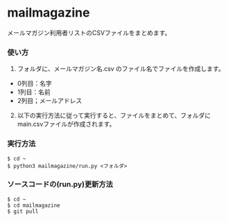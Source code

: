 # mailmagazine

メールマガジン利用者リストのCSVファイルをまとめます。

### 使い方

1. フォルダに、メールマガジン名.csv のファイル名でファイルを作成します。
  - 0列目：名字
  - 1列目：名前
  - 2列目；メールアドレス
2. 以下の実行方法に従って実行すると、ファイルをまとめて、フォルダにmain.csvファイルが作成されます。

### 実行方法

```
$ cd ~
$ python3 mailmagazine/run.py <フォルダ>
```

### ソースコードの(run.py)更新方法

```
$ cd ~
$ cd mailmagazine
$ git pull
```
